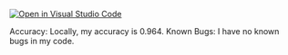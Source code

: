 [![Open in Visual Studio Code](https://classroom.github.com/assets/open-in-vscode-c66648af7eb3fe8bc4f294546bfd86ef473780cde1dea487d3c4ff354943c9ae.svg)](https://classroom.github.com/online_ide?assignment_repo_id=10153722&assignment_repo_type=AssignmentRepo)

Accuracy: Locally, my accuracy is 0.964. 
Known Bugs: I have no known bugs in my code. 
